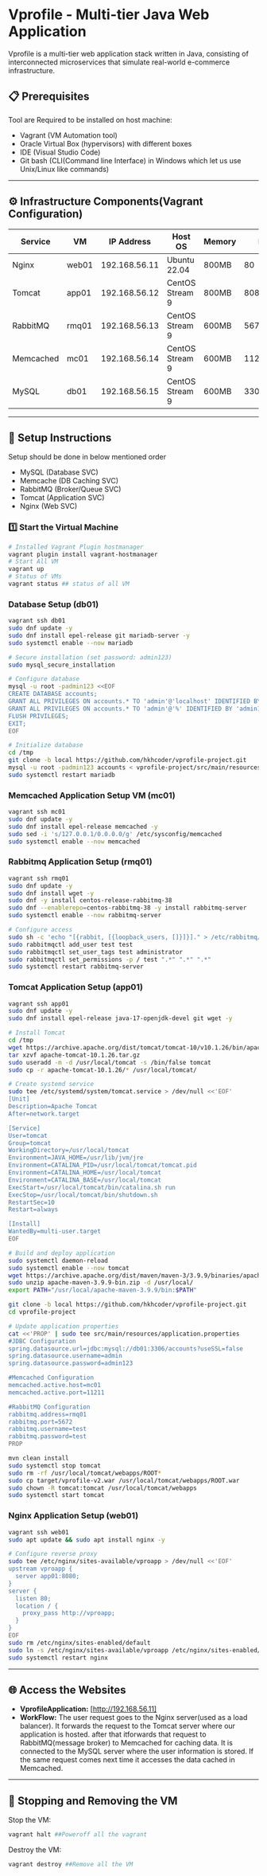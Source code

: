 # Vprofile - Multi-tier Java Web Application
Vprofile is a multi-tier web application stack written in Java, consisting of interconnected microservices that simulate real-world e-commerce infrastructure.
  
## 📋 Prerequisites
 Tool are Required to be installed on host machine:
- Vagrant (VM Automation tool) 
- Oracle Virtual Box (hypervisors) with different boxes
- IDE (Visual Studio Code)
- Git bash (CLI(Command line Interface) in Windows which let us use Unix/Linux like commands)
---

 ## ⚙️ Infrastructure Components(Vagrant Configuration)
| Service    | VM   | IP Address     | Host OS         | Memory | Ports     |
|------------|------|----------------|-----------------|--------|-----------|
| Nginx      | web01| 192.168.56.11 | Ubuntu 22.04    | 800MB  | 80        |
| Tomcat     | app01| 192.168.56.12 | CentOS Stream 9 | 800MB  | 8080      |
| RabbitMQ   | rmq01| 192.168.56.13 | CentOS Stream 9 | 600MB  | 5672,15672|
| Memcached  | mc01 | 192.168.56.14 | CentOS Stream 9 | 600MB  | 11211     |
| MySQL      | db01 | 192.168.56.15 | CentOS Stream 9 | 600MB  | 3306      |


---

## 🚀 Setup Instructions
Setup should be done in below mentioned order
- MySQL (Database SVC)
- Memcache (DB Caching SVC)
- RabbitMQ (Broker/Queue SVC)
- Tomcat (Application SVC)
- Nginx (Web SVC)


### 1️⃣ Start the Virtual Machine
```bash
# Installed Vagrant Plugin hostmanager 
vagrant plugin install vagrant-hostmanager
# Start All VM 
vagrant up
# Status of VMs
vagrant status ## status of all VM
```
### Database Setup (db01)
```bash
vagrant ssh db01
sudo dnf update -y
sudo dnf install epel-release git mariadb-server -y
sudo systemctl enable --now mariadb

# Secure installation (set password: admin123)
sudo mysql_secure_installation

# Configure database
mysql -u root -padmin123 <<EOF
CREATE DATABASE accounts;
GRANT ALL PRIVILEGES ON accounts.* TO 'admin'@'localhost' IDENTIFIED BY 'admin123';
GRANT ALL PRIVILEGES ON accounts.* TO 'admin'@'%' IDENTIFIED BY 'admin123';
FLUSH PRIVILEGES;
EXIT;
EOF

# Initialize database
cd /tmp
git clone -b local https://github.com/hkhcoder/vprofile-project.git
mysql -u root -padmin123 accounts < vprofile-project/src/main/resources/db_backup.sql
sudo systemctl restart mariadb
```
### Memcached Application Setup VM (mc01)
```bash
vagrant ssh mc01
sudo dnf update -y
sudo dnf install epel-release memcached -y
sudo sed -i 's/127.0.0.1/0.0.0.0/g' /etc/sysconfig/memcached
sudo systemctl enable --now memcached
```
### Rabbitmq Application Setup (rmq01)
```bash
vagrant ssh rmq01
sudo dnf update -y
sudo dnf install wget -y
sudo dnf -y install centos-release-rabbitmq-38
sudo dnf --enablerepo=centos-rabbitmq-38 -y install rabbitmq-server
sudo systemctl enable --now rabbitmq-server

# Configure access
sudo sh -c 'echo "[{rabbit, [{loopback_users, []}]}]." > /etc/rabbitmq/rabbitmq.config'
sudo rabbitmqctl add_user test test
sudo rabbitmqctl set_user_tags test administrator
sudo rabbitmqctl set_permissions -p / test ".*" ".*" ".*"
sudo systemctl restart rabbitmq-server
```
 ### Tomcat Application Setup (app01)
```bash
vagrant ssh app01
sudo dnf update -y
sudo dnf install epel-release java-17-openjdk-devel git wget -y

# Install Tomcat
cd /tmp
wget https://archive.apache.org/dist/tomcat/tomcat-10/v10.1.26/bin/apache-tomcat-10.1.26.tar.gz
tar xzvf apache-tomcat-10.1.26.tar.gz
sudo useradd -m -d /usr/local/tomcat -s /bin/false tomcat
sudo cp -r apache-tomcat-10.1.26/* /usr/local/tomcat/

# Create systemd service
sudo tee /etc/systemd/system/tomcat.service > /dev/null <<'EOF'
[Unit]
Description=Apache Tomcat
After=network.target

[Service]
User=tomcat
Group=tomcat
WorkingDirectory=/usr/local/tomcat
Environment=JAVA_HOME=/usr/lib/jvm/jre
Environment=CATALINA_PID=/usr/local/tomcat/tomcat.pid
Environment=CATALINA_HOME=/usr/local/tomcat
Environment=CATALINA_BASE=/usr/local/tomcat
ExecStart=/usr/local/tomcat/bin/catalina.sh run
ExecStop=/usr/local/tomcat/bin/shutdown.sh
RestartSec=10
Restart=always

[Install]
WantedBy=multi-user.target
EOF

# Build and deploy application
sudo systemctl daemon-reload
sudo systemctl enable --now tomcat
wget https://archive.apache.org/dist/maven/maven-3/3.9.9/binaries/apache-maven-3.9.9-bin.zip
sudo unzip apache-maven-3.9.9-bin.zip -d /usr/local/
export PATH="/usr/local/apache-maven-3.9.9/bin:$PATH"

git clone -b local https://github.com/hkhcoder/vprofile-project.git
cd vprofile-project

# Update application properties
cat <<'PROP' | sudo tee src/main/resources/application.properties
#JDBC Configuration
spring.datasource.url=jdbc:mysql://db01:3306/accounts?useSSL=false
spring.datasource.username=admin
spring.datasource.password=admin123

#Memcached Configuration
memcached.active.host=mc01
memcached.active.port=11211

#RabbitMQ Configuration
rabbitmq.address=rmq01
rabbitmq.port=5672
rabbitmq.username=test
rabbitmq.password=test
PROP

mvn clean install
sudo systemctl stop tomcat
sudo rm -rf /usr/local/tomcat/webapps/ROOT*
sudo cp target/vprofile-v2.war /usr/local/tomcat/webapps/ROOT.war
sudo chown -R tomcat:tomcat /usr/local/tomcat/webapps
sudo systemctl start tomcat
```


 ### Nginx Application Setup (web01)
```bash
vagrant ssh web01
sudo apt update && sudo apt install nginx -y

# Configure reverse proxy
sudo tee /etc/nginx/sites-available/vproapp > /dev/null <<'EOF'
upstream vproapp {
  server app01:8080;
}
server {
  listen 80;
  location / {
    proxy_pass http://vproapp;
  }
}
EOF
sudo rm /etc/nginx/sites-enabled/default
sudo ln -s /etc/nginx/sites-available/vproapp /etc/nginx/sites-enabled/
sudo systemctl restart nginx
```

---
## 🌐 Access the Websites
- **VprofileApplication:** [http://192.168.56.11]
- **WorkFlow:**
The user request goes to the Nginx server(used as a load balancer). It forwards the request to the Tomcat server where our application is hosted. after that itforwards that request to RabbitMQ(message broker) to Memcached for caching data. It is connected to the MySQL server where the user information is stored. If the same request comes next time it accesses the data cached in Memcached.
---
## 🛑 Stopping and Removing the VM
Stop the VM:
```bash
vagrant halt ##Poweroff all the vagrant
```
Destroy the VM:
```bash
vagrant destroy ##Remove all the VM
```
